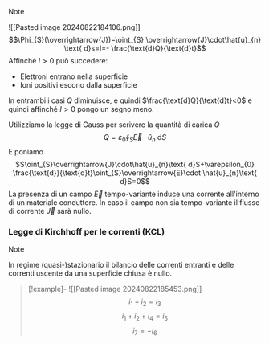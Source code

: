 >[!note]
>![[Pasted image 20240822184106.png]]
>$$\Phi_{S}(\overrightarrow{J})=\oint_{S} \overrightarrow{J}\cdot\hat{u}_{n} \text{ d}s=I=- \frac{\text{d}Q}{\text{d}t}$$
>Affinché $I>0$ può succedere:
>- Elettroni entrano nella superficie
>- Ioni positivi escono dalla superficie
>  
> In entrambi i casi $Q$ diminuisce, e quindi $\frac{\text{d}Q}{\text{d}t}<0$ e quindi affinché $I>0$ pongo un segno meno.
>
>Utilizziamo la legge di Gauss per scrivere la quantità di carica $Q$
>$$Q= \varepsilon_{0}\oint_{S}\overrightarrow{E}\cdot \hat{u}_{n}\text{ d}S$$
>E poniamo $$\oint_{S}\overrightarrow{J}\cdot\hat{u}_{n}\text{ d}S+\varepsilon_{0} \frac{\text{d}}{\text{d}t}\oint_{S}\overrightarrow{E}\cdot \hat{u}_{n}\text{ d}S=0$$
>La presenza di un campo $\overrightarrow{E}$ tempo-variante induce una corrente all'interno di un materiale conduttore. In caso il campo non sia tempo-variante il flusso di corrente $\overrightarrow{J}$ sarà nullo.

### Legge di Kirchhoff per le correnti (KCL)
>[!note]
>In regime (quasi-)stazionario il bilancio delle correnti entranti e delle correnti uscente da una superficie chiusa è nullo.

>[!example]-
>![[Pasted image 20240822185453.png]]
>$$i_{1}+i_{2}=i_{3}$$
>$$i_{1}+i_{2}+i_{4}=i_{5}$$$$i_{7}=-i_{6}$$




